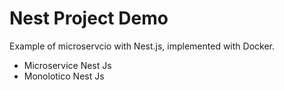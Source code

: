 # Nest Project Demo
Example of microservcio with Nest.js, implemented with Docker.
- Microservice Nest Js 
- Monolotico Nest Js
